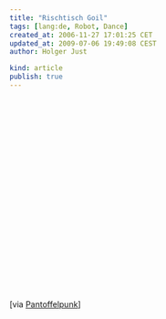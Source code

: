 ```yaml
---
title: "Rischtisch Goil"
tags: [lang:de, Robot, Dance]
created_at: 2006-11-27 17:01:25 CET
updated_at: 2009-07-06 19:49:08 CEST
author: Holger Just

kind: article
publish: true
---
```


<object width="560" height="340"><param name="movie" value="http://www.youtube.com/v/gsOaQGF7kiQ&amp;amp;hl=de&amp;amp;fs=1&amp;amp;color1=0x3a3a3a&amp;amp;color2=0x999999&amp;amp;hd=1"><param name="allowFullScreen" value="true"><param name="allowscriptaccess" value="always"><embed src="http://www.youtube.com/v/gsOaQGF7kiQ&amp;amp;hl=de&amp;amp;fs=1&amp;amp;color1=0x3a3a3a&amp;amp;color2=0x999999&amp;amp;hd=1" type="application/x-shockwave-flash" allowscriptaccess="always" allowfullscreen="true" width="560" height="340"></object>

[via [Pantoffelpunk](http://blog.pantoffelpunk.de/archives/715)]
